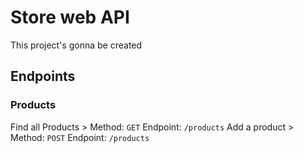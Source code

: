# Store web API

This project's gonna be created 


## Endpoints


### Products 

Find all Products > Method: `GET` Endpoint: `/products`
Add a product > Method: `POST` Endpoint: `/products`
